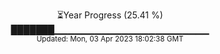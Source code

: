<p align="center">
⏳Year Progress (25.41 %) <br>
███████▁▁▁▁▁▁▁▁▁▁▁▁▁▁▁▁▁▁▁▁▁▁▁ <br>
<sub>Updated: Mon, 03 Apr 2023 18:02:38 GMT</sub>
</p>

